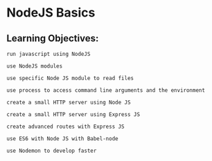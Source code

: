 #  NodeJS Basics

## Learning Objectives:

	run javascript using NodeJS

	use NodeJS modules

	use specific Node JS module to read files

	use process to access command line arguments and the environment

	create a small HTTP server using Node JS

	create a small HTTP server using Express JS

	create advanced routes with Express JS

	use ES6 with Node JS with Babel-node

	use Nodemon to develop faster
